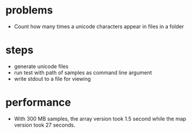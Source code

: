 # problems
- Count how many times a unicode characters appear in files in a folder
# steps
- generate unicode files
- run test with path of samples as command line argument
- write stdout to a file for viewing
# performance
- With 300 MB samples, the array version took 1.5 second while the map version took 27 seconds. 